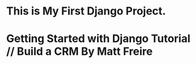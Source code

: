 # This is My First Django Project. 
# Getting Started with Django Tutorial // Build a CRM By Matt Freire